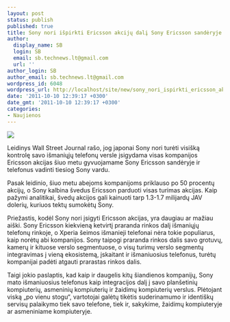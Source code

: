 ```yaml
---
layout: post
status: publish
published: true
title: Sony nori išpirkti Ericsson akcijų dalį Sony Ericsson sandėryje
author:
  display_name: SB
  login: SB
  email: sb.technews.lt@gmail.com
  url: ''
author_login: SB
author_email: sb.technews.lt@gmail.com
wordpress_id: 6048
wordpress_url: http://localhost/site/new/sony_nori_ispirkti_ericsson_akciju_dali_sony_ericsson_sanderyje/
date: '2011-10-10 12:39:17 +0300'
date_gmt: '2011-10-10 12:39:17 +0300'
categories:
- Naujienos
---
```

<div class="imgright"><img src="http://technews.lt/upload/SonyEricsson-Xperia-Play-2-500x484.jpg"  /></div>
<p>Leidinys Wall Street Journal rašo, jog japonai Sony nori turėti visišką kontrolę savo išmaniųjų telefonų versle įsigydama visas kompanijos Ericsson akcijas šiuo metu gyvuojamame Sony Ericsson sandėryje ir telefonus vadinti tiesiog Sony vardu.</p>
<p>Pasak leidinio, šiuo metu abejoms kompanijoms priklauso po 50 procentų akcijų, o Sony kalbina švedus Ericsson parduoti visas turimas akcijas. Kaip pažymi analitikai, švedų akcijos gali kainuoti tarp 1.3-1.7 milijardų JAV dolerių, kuriuos tektų sumokėtų Sony.</p>
<p>Priežastis, kodėl Sony nori įsigyti Ericsson akcijas, yra daugiau ar mažiau aiški. Sony Ericsson kiekvieną ketvirtį praranda rinkos dalį išmaniųjų telefonų rinkoje, o Xperia šeimos išmanieji telefonai nėra tokie populiarus, kaip norėtų abi kompanijos. Sony taipogi praranda rinkos dalis savo grotuvų, kamerų ir kituose verslo segmentuose, o visų turimų verslo segmentų integravimas į vieną ekosistemą, įskaitant ir išmaniuosius telefonus, turėtų kompanijai padėti atgauti prarastas rinkos dalis.</p>
<p>Taigi jokio paslaptis, kad kaip ir daugelis kitų šiandienos kompanijų, Sony mato išmaniuosius telefonus kaip integracijos dalį į savo planšetinių kompiuterių, asmeninių kompiuterių ir žaidimų kompiuterių verslus. Plėtojant viską „po vienu stogu“, vartotojai galėtų tikėtis suderinamumo ir identiškų servisų palaikymo tiek savo telefone, tiek ir, sakykime, žaidimų kompiuteryje ar asmeniniame kompiuteryje.</p>
